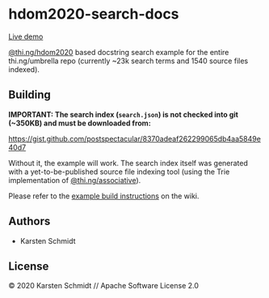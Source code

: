 # hdom2020-search-docs

[Live demo](http://demo.thi.ng/umbrella/hdom2020-search-docs/)

[@thi.ng/hdom2020](https://github.com/thi-ng/umbrella/tree/develop/packages/hdom2020)
based docstring search example for the entire thi.ng/umbrella repo
(currently ~23k search terms and 1540 source files indexed).

## Building

**IMPORTANT: The search index (`search.json`) is not checked into git
(~350KB) and must be downloaded from:**

https://gist.github.com/postspectacular/8370adeaf262299065db4aa5849e40d7

Without it, the example will work. The search index itself was generated
with a yet-to-be-published source file indexing tool (using the Trie
implementation of
[@thi.ng/associative](https://github.com/thi-ng/umbrella/tree/develop/packages/associative)).

Please refer to the [example build instructions](https://github.com/thi-ng/umbrella/wiki/Example-build-instructions) on the wiki.

## Authors

- Karsten Schmidt

## License

&copy; 2020 Karsten Schmidt // Apache Software License 2.0

